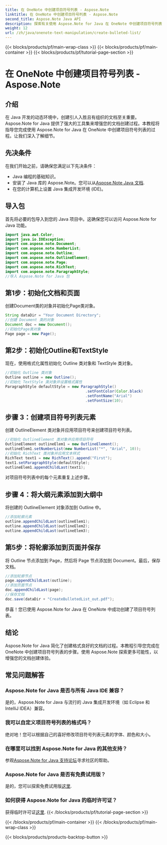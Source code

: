 ```yaml
---
title: 在 OneNote 中创建项目符号列表 - Aspose.Note
linktitle: 在 OneNote 中创建项目符号列表 - Aspose.Note
second_title: Aspose.Note Java API
description: 探索有关使用 Aspose.Note for Java 在 OneNote 中创建项目符号列表的分步指南。轻松提升您的文档创建水平。
weight: 12
url: /zh/java/onenote-text-manipulation/create-bulleted-list/
---
```


{{< blocks/products/pf/main-wrap-class >}}
{{< blocks/products/pf/main-container >}}
{{< blocks/products/pf/tutorial-page-section >}}

# 在 OneNote 中创建项目符号列表 - Aspose.Note

## 介绍
在 Java 开发的动态环境中，创建引人入胜且有组织的文档至关重要。 Aspose.Note for Java 提供了强大的工具集来增强您的文档创建过程。本教程将指导您完成使用 Aspose.Note for Java 在 OneNote 中创建项目符号列表的过程。让我们深入了解细节。
## 先决条件
在我们开始之前，请确保您满足以下先决条件：
- Java 编程的基础知识。
- 安装了 Java 库的 Aspose.Note。您可以从[Aspose.Note Java 文档](https://reference.aspose.com/note/java/).
- 在您的计算机上设置 Java 集成开发环境 (IDE)。
## 导入包
首先将必要的包导入到您的 Java 项目中。这确保您可以访问 Aspose.Note for Java 功能。
```java
import java.awt.Color;
import java.io.IOException;
import com.aspose.note.Document;
import com.aspose.note.NumberList;
import com.aspose.note.Outline;
import com.aspose.note.OutlineElement;
import com.aspose.note.Page;
import com.aspose.note.RichText;
import com.aspose.note.ParagraphStyle;
//导入 Aspose.Note for Java 包
```
## 第1步：初始化文档和页面
创建Document类的对象并初始化Page类对象。
```java
String dataDir = "Your Document Directory";
//创建 Document 类的对象
Document doc = new Document();
//初始化Page类对象
Page page = new Page();
```
## 第2步：初始化Outline和TextStyle
现在，使用格式化属性初始化 Outline 类对象和 TextStyle 类对象。
```java
//初始化 Outline 类对象
Outline outline = new Outline();
//初始化 TextStyle 类对象并设置格式属性
ParagraphStyle defaultStyle = new ParagraphStyle()
                                    .setFontColor(Color.black)
                                    .setFontName("Arial")
                                    .setFontSize(10);
```
## 步骤 3：创建项目符号列表元素
创建 OutlineElement 类对象并应用项目符号来创建项目符号列表。
```java
//初始化 OutlineElement 类对象并应用项目符号
OutlineElement outlineElem1 = new OutlineElement();
outlineElem1.setNumberList(new NumberList("*", "Arial", 10));
//初始化 RichText 类对象并应用文本样式
RichText text1 = new RichText().append("First");
text1.setParagraphStyle(defaultStyle);
outlineElem1.appendChildLast(text1);
```
对项目符号列表中的每个元素重复上述步骤。
## 步骤 4：将大纲元素添加到大纲中
将创建的 OutlineElement 对象添加到 Outline 中。
```java
//添加轮廓元素
outline.appendChildLast(outlineElem1);
outline.appendChildLast(outlineElem2);
outline.appendChildLast(outlineElem3);
```
## 第5步：将轮廓添加到页面并保存
将 Outline 节点添加到 Page，然后将 Page 节点添加到 Document。最后，保存文档。
```java
//添加轮廓节点
page.appendChildLast(outline);
//添加页面节点
doc.appendChildLast(page);
//保存文档
doc.save(dataDir + "CreateBulletedList_out.pdf");
```
恭喜！您已使用 Aspose.Note for Java 在 OneNote 中成功创建了项目符号列表。
## 结论
Aspose.Note for Java 简化了创建格式良好的文档的过程。本教程引导您完成在 OneNote 中创建项目符号列表的步骤。使用 Aspose.Note 探索更多可能性，以增强您的文档创建体验。
## 常见问题解答
### Aspose.Note for Java 是否与所有 Java IDE 兼容？
是的，Aspose.Note for Java 与流行的 Java 集成开发环境（如 Eclipse 和 IntelliJ IDEA）兼容。
### 我可以自定义项目符号列表的格式吗？
绝对地！您可以根据自己的喜好修改项目符号列表元素的字体、颜色和大小。
### 在哪里可以找到 Aspose.Note for Java 的其他支持？
参观[Aspose.Note for Java 支持论坛](https://forum.aspose.com/c/note/28)寻求社区的帮助。
### Aspose.Note for Java 是否有免费试用版？
是的，您可以探索免费试用版[这里](https://releases.aspose.com/).
### 如何获得 Aspose.Note for Java 的临时许可证？
获得临时许可证[这里](https://purchase.aspose.com/temporary-license/).
{{< /blocks/products/pf/tutorial-page-section >}}

{{< /blocks/products/pf/main-container >}}
{{< /blocks/products/pf/main-wrap-class >}}

{{< blocks/products/products-backtop-button >}}
